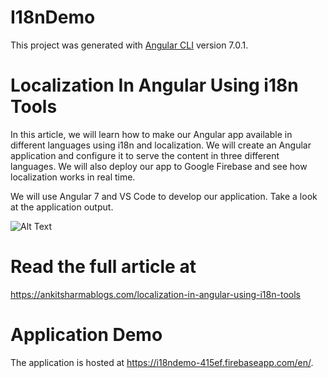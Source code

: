 # I18nDemo

This project was generated with [Angular CLI](https://github.com/angular/angular-cli) version 7.0.1.

# Localization In Angular Using i18n Tools
In this article, we will learn how to make our Angular app available in different languages using i18n and localization. We will create an Angular application and configure it to serve the content in three different languages. We will also deploy our app to Google Firebase and see how localization works in real time.

We will use Angular 7 and VS Code to develop our application. Take a look at the application output.

![Alt Text](https://i2.wp.com/ankitsharmablogs.com/wp-content/uploads/2019/01/i18n.gif)


# Read the full article at

https://ankitsharmablogs.com/localization-in-angular-using-i18n-tools

# Application Demo
The application is hosted at https://i18ndemo-415ef.firebaseapp.com/en/. 
